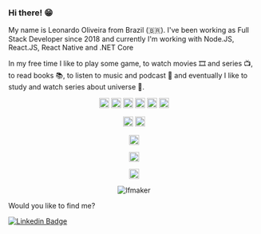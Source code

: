 ### Hi there! 😁 

My name is Leonardo Oliveira from Brazil (🇧🇷). I've been working as Full Stack  Developer since 2018 and currently I'm working with Node.JS, React.JS, React Native and .NET Core

In my free time I like to play some game, to watch movies 🎞️ and series 📺, to read books 📚, to listen to music and podcast 🎵 and eventually I like to study and watch series about universe 
🌌.

<p align="center">
<img src="https://devicons.github.io/devicon/devicon.git/icons/react/react-original-wordmark.svg" alt="react" width="20" height="20"/>
<img src="https://devicons.github.io/devicon/devicon.git/icons/css3/css3-original-wordmark.svg" alt="css3"  width="20" height="20"/>
<img src="https://devicons.github.io/devicon/devicon.git/icons/html5/html5-original-wordmark.svg" alt="html5"  width="20" height="20"/>
<img src="https://devicons.github.io/devicon/devicon.git/icons/javascript/javascript-original.svg" alt="javascript" width="20" height="20"/>
<img src="https://devicon.dev/devicon.git/icons/typescript/typescript-original.svg" alt="typescript" width="20" height="20"/> 
<img src="https://devicons.github.io/devicon/devicon.git/icons/nodejs/nodejs-original.svg" alt="nodejs" width="20" height="20"/></p><p align="center">
 <img src="https://devicons.github.io/devicon/devicon.git/icons/docker/docker-original-wordmark.svg" alt="react" width="20" height="20"/>
<img src="https://devicons.github.io/devicon/devicon.git/icons/mongodb/mongodb-original.svg" alt="nodejs" width="20" height="20"/></p><p align="center">
<img src="https://devicons.github.io/devicon/devicon.git/icons/python/python-original.svg" alt="nodejs" width="20" height="20"/></p><p align="center">  
<img src="https://devicons.github.io/devicon/devicon.git/icons/redis/redis-original.svg" alt="nodejs" width="20" height="20"/></p><p align="center">
<img src="https://devicons.github.io/devicon/devicon.git/icons/wordpress/wordpress-original.svg" alt="nodejs" width="20" height="20"/></p><p align="center">
<img src="https://github-readme-stats.vercel.app/api?username=lfmaker&show_icons=true" alt="lfmaker"/>
</p>


Would you like to find me?

[![Linkedin Badge](https://img.shields.io/badge/-LinkedIn-blue?style=flat-square&logo=Linkedin&logoColor=white&link=https://www.linkedin.com/in/lfmaker)](https://www.linkedin.com/in/lfmaker)
